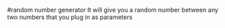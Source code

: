 #random number generator
It will give you a random number between any two numbers that you plug in as parameters
